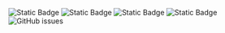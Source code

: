 ![Static Badge](https://img.shields.io/badge/blacklists-60-000000) ![Static Badge](https://img.shields.io/badge/blacklisted-2757232-cc0000) ![Static Badge](https://img.shields.io/badge/whitelisted-2242-00CC00) ![Static Badge](https://img.shields.io/badge/streaming_blacklist-28106-000000) ![GitHub issues](https://img.shields.io/github/issues/fabriziosalmi/blacklists)
